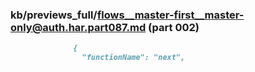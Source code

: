 ### kb/previews_full/flows__master-first__master-only@auth.har.part087.md (part 002)

```md
              {
                "functionName": "next",
        
```

```
